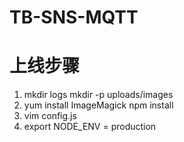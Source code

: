 # TB-SNS-MQTT

# 上线步骤

1. mkdir logs
   mkdir -p uploads/images
2. yum install ImageMagick
   npm install
3. vim config.js
4. export NODE_ENV = production